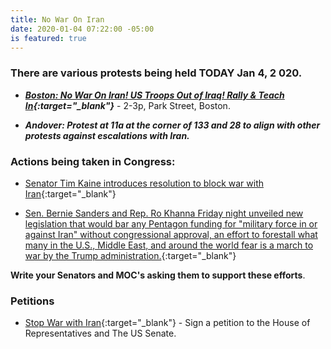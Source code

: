 ```yaml
---
title: No War On Iran
date: 2020-01-04 07:22:00 -05:00
is featured: true
---
```


### There are various protests being held **TODAY** Jan 4, 2 020. 

* ***[Boston: No War On Iran! US Troops Out of Iraq! Rally & Teach In](https://www.facebook.com/events/575486923029832/){:target="_blank"}*** - 2-3p, Park Street, Boston.  

* ***Andover: Protest at 11a at the corner of 133 and 28 to align with other protests against escalations with Iran.***

### Actions being taken in Congress:

* [Senator Tim Kaine introduces resolution to block war with Iran](https://thehill.com/homenews/senate/476702-kaine-introduces-resolution-to-block-war-with-iran){:target="_blank"}

* [Sen. Bernie Sanders and Rep. Ro Khanna Friday night unveiled new legislation that would bar any Pentagon funding for "military force in or against Iran" without congressional approval, an effort to forestall what many in the U.S., Middle East, and around the world fear is a march to war by the Trump administration.](https://www.commondreams.org/news/2020/01/04/sanders-and-khanna-introduce-new-bill-stop-donald-trump-illegally-taking-us-war){:target="_blank"}

**Write your Senators and MOC's asking them to support these efforts**.

### Petitions

* [Stop War with Iran](https://sign.moveon.org/petitions/stop-war-with-iran-1){:target="_blank"} - Sign a petition to the House of Representatives and The US Senate.